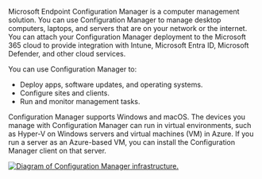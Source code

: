 Microsoft Endpoint Configuration Manager is a computer management solution. You can use Configuration Manager to manage desktop computers, laptops, and servers that are on your network or the internet. You can attach your Configuration Manager deployment to the Microsoft 365 cloud to provide integration with Intune, Microsoft Entra ID, Microsoft Defender, and other cloud services.

You can use Configuration Manager to:

- Deploy apps, software updates, and operating systems.
- Configure sites and clients.
- Run and monitor management tasks.

Configuration Manager supports Windows and macOS. The devices you manage with Configuration Manager can run in virtual environments, such as Hyper-V on Windows servers and virtual machines (VM) in Azure. If you run a server as an Azure-based VM, you can install the Configuration Manager client on that server.

[![Diagram of Configuration Manager infrastructure.](../media/intro-to-endpoint-manager-03a.png)](../media/intro-to-endpoint-manager-03a.png#lightbox)

